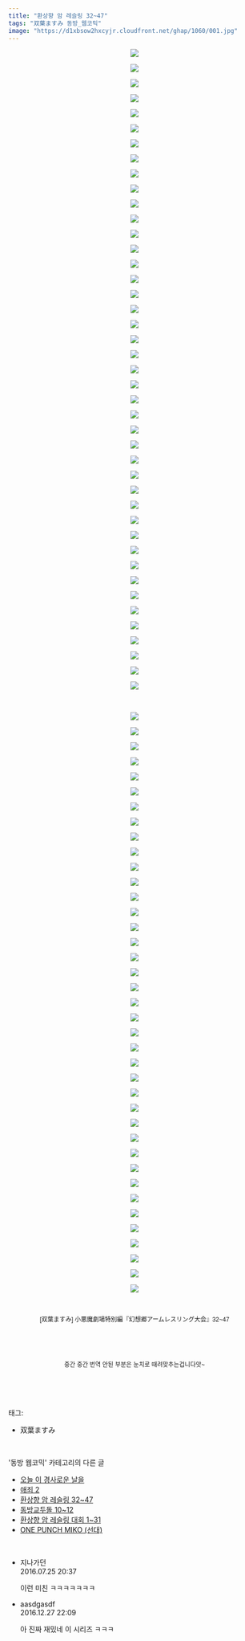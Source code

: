 ```yaml
---
title: "환상향 암 레슬링 32~47"
tags: "双葉ますみ 동방_웹코믹"
image: "https://d1xbsow2hxcyjr.cloudfront.net/ghap/1060/001.jpg"
---
```

<div class="article">
<p style="text-align: center; clear: none; float: none;"><img src="{{ site.imgserver10 }}/ghap/1060/001.jpg"/></p>
<p style="text-align: center; clear: none; float: none;"><img src="{{ site.imgserver10 }}/ghap/1060/002.jpg"/></p>
<p style="text-align: center; clear: none; float: none;"><img src="{{ site.imgserver10 }}/ghap/1060/003.jpg"/></p>
<p style="text-align: center; clear: none; float: none;"><img src="{{ site.imgserver10 }}/ghap/1060/004.jpg"/></p>
<p style="text-align: center; clear: none; float: none;"><img src="{{ site.imgserver10 }}/ghap/1060/005.jpg"/></p>
<p style="text-align: center; clear: none; float: none;"><img src="{{ site.imgserver10 }}/ghap/1060/006.jpg"/></p>
<p style="text-align: center; clear: none; float: none;"><img src="{{ site.imgserver10 }}/ghap/1060/007.jpg"/></p>
<p style="text-align: center; clear: none; float: none;"><img src="{{ site.imgserver10 }}/ghap/1060/008.jpg"/></p>
<p style="text-align: center; clear: none; float: none;"><img src="{{ site.imgserver10 }}/ghap/1060/009.jpg"/></p>
<p style="text-align: center; clear: none; float: none;"><img src="{{ site.imgserver10 }}/ghap/1060/010.jpg"/></p>
<p style="text-align: center; clear: none; float: none;"><img src="{{ site.imgserver10 }}/ghap/1060/011.jpg"/></p>
<p style="text-align: center; clear: none; float: none;"><img src="{{ site.imgserver10 }}/ghap/1060/012.jpg"/></p>
<p style="text-align: center; clear: none; float: none;"><img src="{{ site.imgserver10 }}/ghap/1060/013.jpg"/></p>
<p style="text-align: center; clear: none; float: none;"><img src="{{ site.imgserver10 }}/ghap/1060/014.jpg"/></p>
<p style="text-align: center; clear: none; float: none;"><img src="{{ site.imgserver10 }}/ghap/1060/015.jpg"/></p>
<p style="text-align: center; clear: none; float: none;"><img src="{{ site.imgserver10 }}/ghap/1060/016.jpg"/></p>
<p style="text-align: center; clear: none; float: none;"><img src="{{ site.imgserver10 }}/ghap/1060/017.jpg"/></p>
<p style="text-align: center; clear: none; float: none;"><img src="{{ site.imgserver10 }}/ghap/1060/018.jpg"/></p>
<p style="text-align: center; clear: none; float: none;"><img src="{{ site.imgserver10 }}/ghap/1060/019.jpg"/></p>
<p style="text-align: center; clear: none; float: none;"><img src="{{ site.imgserver10 }}/ghap/1060/020.jpg"/></p>
<p style="text-align: center; clear: none; float: none;"><img src="{{ site.imgserver10 }}/ghap/1060/021.jpg"/></p>
<p style="text-align: center; clear: none; float: none;"><img src="{{ site.imgserver10 }}/ghap/1060/022.jpg"/></p>
<p style="text-align: center; clear: none; float: none;"><img src="{{ site.imgserver10 }}/ghap/1060/023.jpg"/></p>
<p style="text-align: center; clear: none; float: none;"><img src="{{ site.imgserver10 }}/ghap/1060/024.jpg"/></p>
<p style="text-align: center; clear: none; float: none;"><img src="{{ site.imgserver10 }}/ghap/1060/025.jpg"/></p>
<p style="text-align: center; clear: none; float: none;"><img src="{{ site.imgserver10 }}/ghap/1060/026.jpg"/></p>
<p style="text-align: center; clear: none; float: none;"><img src="{{ site.imgserver10 }}/ghap/1060/027.jpg"/></p>
<p style="text-align: center; clear: none; float: none;"><img src="{{ site.imgserver10 }}/ghap/1060/028.jpg"/></p>
<p style="text-align: center; clear: none; float: none;"><img src="{{ site.imgserver10 }}/ghap/1060/029.jpg"/></p>
<p style="text-align: center; clear: none; float: none;"><img src="{{ site.imgserver10 }}/ghap/1060/030.jpg"/></p>
<p style="text-align: center; clear: none; float: none;"><img src="{{ site.imgserver10 }}/ghap/1060/031.jpg"/></p>
<p style="text-align: center; clear: none; float: none;"><img src="{{ site.imgserver10 }}/ghap/1060/032.jpg"/></p>
<p style="text-align: center; clear: none; float: none;"><img src="{{ site.imgserver10 }}/ghap/1060/033.jpg"/></p>
<p style="text-align: center; clear: none; float: none;"><img src="{{ site.imgserver10 }}/ghap/1060/034.jpg"/></p>
<p style="text-align: center; clear: none; float: none;"><img src="{{ site.imgserver10 }}/ghap/1060/035.jpg"/></p>
<p style="text-align: center; clear: none; float: none;"><img src="{{ site.imgserver10 }}/ghap/1060/036.jpg"/></p>
<p style="text-align: center; clear: none; float: none;"><img src="{{ site.imgserver10 }}/ghap/1060/037.jpg"/></p>
<p style="text-align: center; clear: none; float: none;"><img src="{{ site.imgserver10 }}/ghap/1060/038.jpg"/></p>
<p style="text-align: center; clear: none; float: none;"><img src="{{ site.imgserver10 }}/ghap/1060/039.jpg"/></p>
<p style="text-align: center; clear: none; float: none;"><img src="{{ site.imgserver10 }}/ghap/1060/040.jpg"/></p>
<p style="text-align: center; clear: none; float: none;"><img src="{{ site.imgserver10 }}/ghap/1060/041.jpg"/></p>
<p style="text-align: center; clear: none; float: none;"><img src="{{ site.imgserver10 }}/ghap/1060/042.jpg"/></p>
<p style="text-align: center; clear: none; float: none;"><img src="{{ site.imgserver10 }}/ghap/1060/043.jpg"/></p>
<p><br/></p>
<p style="text-align: center; clear: none; float: none;"><img src="{{ site.imgserver10 }}/ghap/1060/044.jpg"/></p>
<p style="text-align: center; clear: none; float: none;"><img src="{{ site.imgserver10 }}/ghap/1060/045.jpg"/></p>
<p style="text-align: center; clear: none; float: none;"><img src="{{ site.imgserver10 }}/ghap/1060/046.jpg"/></p>
<p style="text-align: center; clear: none; float: none;"><img src="{{ site.imgserver10 }}/ghap/1060/047.jpg"/></p>
<p style="text-align: center; clear: none; float: none;"><img src="{{ site.imgserver10 }}/ghap/1060/048.jpg"/></p>
<p style="text-align: center; clear: none; float: none;"><img src="{{ site.imgserver10 }}/ghap/1060/049.jpg"/></p>
<p style="text-align: center; clear: none; float: none;"><img src="{{ site.imgserver10 }}/ghap/1060/050.jpg"/></p>
<p style="text-align: center; clear: none; float: none;"><img src="{{ site.imgserver10 }}/ghap/1060/051.jpg"/></p>
<p style="text-align: center; clear: none; float: none;"><img src="{{ site.imgserver10 }}/ghap/1060/052.jpg"/></p>
<p style="text-align: center; clear: none; float: none;"><img src="{{ site.imgserver10 }}/ghap/1060/053.jpg"/></p>
<p style="text-align: center; clear: none; float: none;"><img src="{{ site.imgserver10 }}/ghap/1060/054.jpg"/></p>
<p style="text-align: center; clear: none; float: none;"><img src="{{ site.imgserver10 }}/ghap/1060/055.jpg"/></p>
<p style="text-align: center; clear: none; float: none;"><img src="{{ site.imgserver10 }}/ghap/1060/056.jpg"/></p>
<p style="text-align: center; clear: none; float: none;"><img src="{{ site.imgserver10 }}/ghap/1060/057.jpg"/></p>
<p style="text-align: center; clear: none; float: none;"><img src="{{ site.imgserver10 }}/ghap/1060/058.jpg"/></p>
<p style="text-align: center; clear: none; float: none;"><img src="{{ site.imgserver10 }}/ghap/1060/059.jpg"/></p>
<p style="text-align: center; clear: none; float: none;"><img src="{{ site.imgserver10 }}/ghap/1060/060.jpg"/></p>
<p style="text-align: center; clear: none; float: none;"><img src="{{ site.imgserver10 }}/ghap/1060/061.jpg"/></p>
<p style="text-align: center; clear: none; float: none;"><img src="{{ site.imgserver10 }}/ghap/1060/062.jpg"/></p>
<p style="text-align: center; clear: none; float: none;"><img src="{{ site.imgserver10 }}/ghap/1060/063.jpg"/></p>
<p style="text-align: center; clear: none; float: none;"><img src="{{ site.imgserver10 }}/ghap/1060/064.jpg"/></p>
<p style="text-align: center; clear: none; float: none;"><img src="{{ site.imgserver10 }}/ghap/1060/065.jpg"/></p>
<p style="text-align: center; clear: none; float: none;"><img src="{{ site.imgserver10 }}/ghap/1060/066.jpg"/></p>
<p style="text-align: center; clear: none; float: none;"><img src="{{ site.imgserver10 }}/ghap/1060/067.jpg"/></p>
<p style="text-align: center; clear: none; float: none;"><img src="{{ site.imgserver10 }}/ghap/1060/068.jpg"/></p>
<p style="text-align: center; clear: none; float: none;"><img src="{{ site.imgserver10 }}/ghap/1060/069.jpg"/></p>
<p style="text-align: center; clear: none; float: none;"><img src="{{ site.imgserver10 }}/ghap/1060/070.jpg"/></p>
<p style="text-align: center; clear: none; float: none;"><img src="{{ site.imgserver10 }}/ghap/1060/071.jpg"/></p>
<p style="text-align: center; clear: none; float: none;"><img src="{{ site.imgserver10 }}/ghap/1060/072.jpg"/></p>
<p style="text-align: center; clear: none; float: none;"><img src="{{ site.imgserver10 }}/ghap/1060/073.jpg"/></p>
<p style="text-align: center; clear: none; float: none;"><img src="{{ site.imgserver10 }}/ghap/1060/074.jpg"/></p>
<p style="text-align: center; clear: none; float: none;"><img src="{{ site.imgserver10 }}/ghap/1060/075.jpg"/></p>
<p style="text-align: center; clear: none; float: none;"><img src="{{ site.imgserver10 }}/ghap/1060/076.jpg"/></p>
<p style="text-align: center; clear: none; float: none;"><img src="{{ site.imgserver10 }}/ghap/1060/077.jpg"/></p>
<p style="text-align: center; clear: none; float: none;"><img src="{{ site.imgserver10 }}/ghap/1060/078.jpg"/></p>
<p style="text-align: center; clear: none; float: none;"><img src="{{ site.imgserver10 }}/ghap/1060/079.jpg"/></p>
<p style="text-align: center; clear: none; float: none;"><img src="{{ site.imgserver10 }}/ghap/1060/080.jpg"/></p>
<p style="text-align: center; clear: none; float: none;"><img src="{{ site.imgserver10 }}/ghap/1060/081.jpg"/></p>
<p style="text-align: center; clear: none; float: none;"><img src="{{ site.imgserver10 }}/ghap/1060/082.jpg"/></p>
<p style="text-align: center; clear: none; float: none;"><br/></p>
<p style="box-sizing: border-box; margin-right: 0px; margin-left: 0px; font-family: Arial, 돋움, Dotum, AppleGothic, sans-serif; font-size: 12px; line-height: 18px; text-align: center; clear: none; float: none; padding-top: 0px !important; padding-bottom: 0px !important;">[双葉ますみ] 小悪魔劇場特別編『幻想郷アームレスリング大会』32~47</p>
<p style="box-sizing: border-box; margin-right: 0px; margin-left: 0px; font-family: Arial, 돋움, Dotum, AppleGothic, sans-serif; font-size: 12px; line-height: 18px; text-align: center; clear: none; float: none; padding-top: 0px !important; padding-bottom: 0px !important;"><br/></p>
<p style="box-sizing: border-box; margin-right: 0px; margin-left: 0px; font-family: Arial, 돋움, Dotum, AppleGothic, sans-serif; font-size: 12px; line-height: 18px; text-align: center; clear: none; float: none; padding-top: 0px !important; padding-bottom: 0px !important;"><br/></p>
<p style="box-sizing: border-box; margin-right: 0px; margin-left: 0px; font-family: Arial, 돋움, Dotum, AppleGothic, sans-serif; font-size: 12px; line-height: 18px; text-align: center; clear: none; float: none; padding-top: 0px !important; padding-bottom: 0px !important;">중간 중간 번역 안된 부분은 눈치로 때려맞추는겁니다앗~</p>
<p><br/></p>
</div><br/>
<div class="tagTrail">
<p>태그: </p>
<ul>
<li>双葉ますみ</li>
</ul>
</div><br/>
<div class="another">
<p>'동방 웹코믹' 카테고리의 다른 글</p>
<ul>
<li><a href="/ghap_1081">오늘 이 경사로운 날을</a></li>
<li><a href="/ghap_1067">애죄 2</a></li>
<li><a href="/ghap_1060">환상향 암 레슬링 32~47</a></li>
<li><a href="/ghap_1055">동방교두돌 10~12</a></li>
<li><a href="/ghap_1045">환상향 암 레슬링 대회 1~31</a></li>
<li><a href="/ghap_1028">ONE PUNCH MIKO (선대)</a></li>
</ul>
</div><br/>
<div class="cb_module cb_fluid">
<div class="cb_wrt cb_profile">
<div class="comment">
<ul>
<li class="cb_thumb_off" id="comment14765478">
<div class="cb_comment_area">
<div class="cb_info_area">
<div class="cb_section">
<span class="cb_nick_name">지나가던</span>
</div>
<div class="cb_section">
<span class="cb_date">2016.07.25 20:37 </span>
</div>
</div>
<div class="cb_dsc_comment">
<p class="cb_dsc">
											이런 미친 ㅋㅋㅋㅋㅋㅋㅋ
										</p>
</div>
</div></li>
<li class="cb_thumb_off" id="comment14878279">
<div class="cb_comment_area">
<div class="cb_info_area">
<div class="cb_section">
<span class="cb_nick_name">aasdgasdf</span>
</div>
<div class="cb_section">
<span class="cb_date">2016.12.27 22:09 </span>
</div>
</div>
<div class="cb_dsc_comment">
<p class="cb_dsc">
											아 진짜 재밌네 이 시리즈 ㅋㅋㅋ
										</p>
</div>
</div></li>
</ul>
</div>
</div><!-- commentList close -->
</div><br/>
